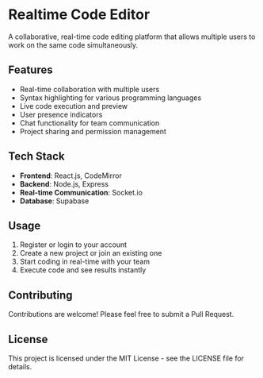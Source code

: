 # Realtime Code Editor

A collaborative, real-time code editing platform that allows multiple users to work on the same code simultaneously.

## Features

- Real-time collaboration with multiple users
- Syntax highlighting for various programming languages
- Live code execution and preview
- User presence indicators
- Chat functionality for team communication
- Project sharing and permission management

## Tech Stack

- **Frontend**: React.js, CodeMirror
- **Backend**: Node.js, Express
- **Real-time Communication**: Socket.io
- **Database**: Supabase

## Usage

1. Register or login to your account
2. Create a new project or join an existing one
3. Start coding in real-time with your team
4. Execute code and see results instantly

## Contributing

Contributions are welcome! Please feel free to submit a Pull Request.

## License

This project is licensed under the MIT License - see the LICENSE file for details.
